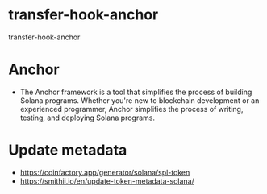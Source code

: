 # transfer-hook-anchor
transfer-hook-anchor

# Anchor 
- The Anchor framework is a tool that simplifies the process of building Solana programs. Whether you're new to blockchain development or an experienced programmer, Anchor simplifies the process of writing, testing, and deploying Solana programs.

# Update metadata
- https://coinfactory.app/generator/solana/spl-token
- https://smithii.io/en/update-token-metadata-solana/

